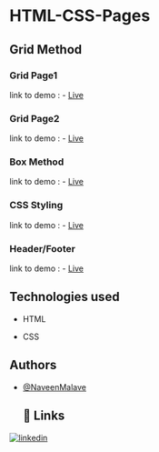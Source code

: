 # HTML-CSS-Pages
## Grid Method
### Grid Page1
 link to demo : - [Live](https://naveenmalave.github.io/HTML-CSS-Pages/Grid%20method/GRID%20Page1/page.html)
 ### Grid Page2
 link to demo : - [Live](https://naveenmalave.github.io/HTML-CSS-Pages/Grid%20method/GRID%20Page2/index.html)
### Box Method
 link to demo : - [Live](https://naveenmalave.github.io/HTML-CSS-Pages/Box%20method/index.html)
 ### CSS Styling
 link to demo : - [Live](https://naveenmalave.github.io/HTML-CSS-Pages/CSS%20Styling/index.html)
### Header/Footer
 link to demo : - [Live](https://naveenmalave.github.io/HTML-CSS-Pages/Header_Footer/index.html)
 ## Technologies used

- HTML

- CSS
  
 ## Authors

- [@NaveenMalave](https://github.com/NaveenMalave)
  ## 🔗 Links

[![linkedin](https://img.shields.io/badge/linkedin-0A66C2?style=for-the-badge&logo=linkedin&logoColor=white)](https://www.linkedin.com/in/navanishwara-rao-malave-4ab6ba247)
